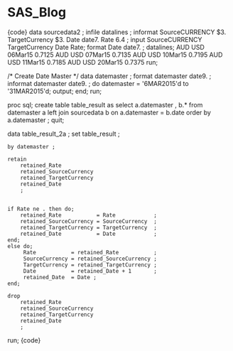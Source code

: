 # SAS_Blog

{code}
data    sourcedata2 ;
    infile datalines ;
    informat SourceCURRENCY  $3. TargetCurrency  $3. Date date7.   Rate 6.4 ;
    input SourceCURRENCY    TargetCurrency  Date    Rate;
format Date date7. ;
datalines;
AUD	USD	06Mar15	0.7125
AUD	USD	07Mar15	0.7135
AUD	USD	10Mar15	0.7195
AUD	USD	11Mar15	0.7185
AUD	USD	20Mar15	0.7375
run;





/* Create Date Master  */
data  datemaster ;
  format    datemaster date9. ;
  informat  datemaster date9. ;
  do datemaster = '6MAR2015'd to '31MAR2015'd; 
      output;
  end;
run;

proc sql;
create table table_result as 
select
                a.datemaster
            ,   b.*
from            datemaster a
left join       sourcedata b
            on  a.datemaster = b.date
order by        a.datemaster
;
quit;

data    table_result_2a  ;
    set table_result    ;

    by datemaster ;

    retain 
        retained_Rate
        retained_SourceCurrency
        retained_TargetCurrency
        retained_Date
        ;


    if Rate ne . then do;
        retained_Rate           = Rate            ;            
        retained_SourceCurrency = SourceCurrency  ;
        retained_TargetCurrency = TargetCurrency  ;
        retained_Date           = Date            ;
    end;
    else do;
         Rate           = retained_Rate           ;            
         SourceCurrency = retained_SourceCurrency ;
         TargetCurrency = retained_TargetCurrency ;
         Date           = retained_Date + 1       ;
         retained_Date  = Date ;
    end;

    drop
        retained_Rate
        retained_SourceCurrency
        retained_TargetCurrency
        retained_Date
        ;
run;
{code}
